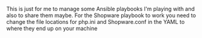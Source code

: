 This is just for me to manage some Ansible playbooks I'm playing with and also to share them maybe.
For the Shopware playbook to work you need to change the file locations for php.ini and Shopware.conf in the YAML to where they end up on your machine
